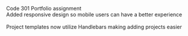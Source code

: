 Code 301 Portfolio assignment
  <br>Added responsive design so mobile users can have a better experience</br>
  <br>Project templates now utilize Handlebars making adding projects easier</br>
